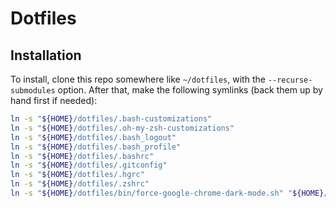 # Dotfiles

## Installation

To install, clone this repo somewhere like `~/dotfiles`, with the `--recurse-submodules` option. After that, make the following symlinks (back them up by hand first if needed):

```sh
ln -s "${HOME}/dotfiles/.bash-customizations"
ln -s "${HOME}/dotfiles/.oh-my-zsh-customizations"
ln -s "${HOME}/dotfiles/.bash_logout"
ln -s "${HOME}/dotfiles/.bash_profile"
ln -s "${HOME}/dotfiles/.bashrc"
ln -s "${HOME}/dotfiles/.gitconfig"
ln -s "${HOME}/dotfiles/.hgrc"
ln -s "${HOME}/dotfiles/.zshrc"
ln -s "${HOME}/dotfiles/bin/force-google-chrome-dark-mode.sh" "${HOME}/bin/force-google-chrome-dark-mode"
```
